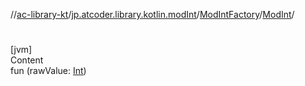//[ac-library-kt](../../../index.md)/[jp.atcoder.library.kotlin.modInt](../../index.md)/[ModIntFactory](../index.md)/[ModInt](index.md)/[<init>](-init-.md)



# <init>  
[jvm]  
Content  
fun [<init>](-init-.md)(rawValue: [Int](https://kotlinlang.org/api/latest/jvm/stdlib/kotlin/-int/index.html))  



